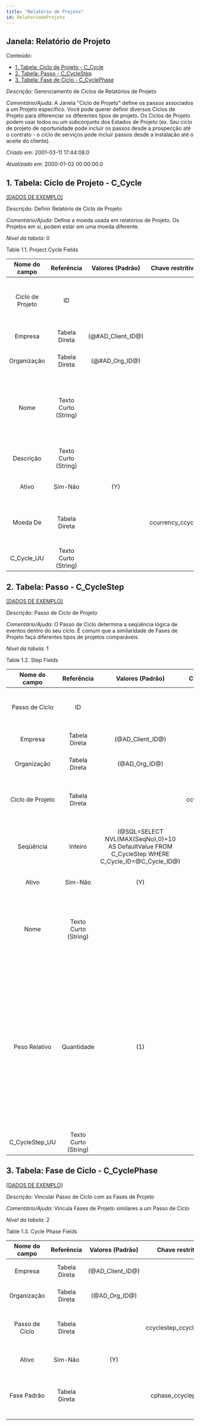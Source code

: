 ```yaml
---
title: "Relatório de Projeto"
id: RelatoriodeProjeto
---
```

<div id="d201568e1" class="section chapter">

<div class="titlepage">

<div>

<div>

## Janela: Relatório de Projeto

</div>

</div>

</div>

<div class="toc">

<div class="toc-title">

Conteúdo:

</div>

  - <span class="section">[1. Tabela: Ciclo de Projeto -
    C\_Cycle](#d201568e22)</span>
  - <span class="section">[2. Tabela: Passo -
    C\_CycleStep](#d201568e182)</span>
  - <span class="section">[3. Tabela: Fase de Ciclo -
    C\_CyclePhase](#d201568e358)</span>

</div>

<span class="emphasis">*Descrição:* </span> Gerenciamento de Ciclos de
Relatórios de Projeto

<span class="emphasis">*Comentário/Ajuda:* </span>A Janela "Ciclo de
Projeto" define os passos associados a um Projeto específico. Você pode
querer definir diversos Ciclos de Projeto para diferenciar os diferentes
tipos de projeto. Os Ciclos de Projeto podem usar todos ou um
subconjunto dos Estados de Projeto (ex. Seu ciclo de projeto de
oportunidade pode incluir os passos desde a prospecção até o contrato -
o ciclo de serviços pode incluir passos desde a instalação até o aceite
do cliente).

<span class="emphasis"> *Criado em:* </span>2001-03-11 17:44:08.0

<span class="emphasis">*Atualizado em:* </span>2000-01-02 00:00:00.0

<div id="d201568e22" class="section section">

<div class="titlepage">

<div>

<div>

## 1. Tabela: Ciclo de Projeto - C\_Cycle

</div>

</div>

</div>

[\[DADOS DE EXEMPLO\]](data/C_Cycle_data)

<span class="emphasis">*Descrição:*</span> Definir Relatório de Ciclo de
Projeto

<span class="emphasis">*Comentário/Ajuda:* </span> Define a moeda usada
em relatórios de Projeto. Os Projetos em si, podem estar em uma moeda
diferente.

<span class="emphasis">*Nível da tabela:* </span>0

</div>

<div id="d201568e39" class="table">

<div class="table-title">

Table 1.1. Project Cycle
Fields

</div>

<div class="table-contents">

|  Nome do campo   |      Referência      |   Valores (Padrão)   | Chave restritiva  |                Regra de validação                |                  Descrição                  |                                                               Comentário/Ajuda                                                               |
| :--------------: | :------------------: | :------------------: | :---------------: | :----------------------------------------------: | :-----------------------------------------: | :------------------------------------------------------------------------------------------------------------------------------------------: |
| Ciclo de Projeto |          ID          |                      |                   |                                                  | Identifier for this Project Reporting Cycle |                         Identifies a Project Cycle which can be made up of one or more cycle steps and cycle phases.                         |
|     Empresa      |    Tabela Direta     | (@\#AD\_Client\_ID@) |                   |        AD\_Client.AD\_Client\_ID \< \> 0         |     (semelhante ao primeiro relatório)      |                                                             (ver o mesmo acima)                                                              |
|   Organização    |    Tabela Direta     |  (@\#AD\_Org\_ID@)   |                   | (AD\_Org.IsSummary='N' OR AD\_Org.AD\_Org\_ID=0) |     (semelhante ao primeiro relatório)      |                                                             (ver o mesmo acima)                                                              |
|       Nome       | Texto Curto (String) |                      |                   |                                                  |    Alphanumeric identifier of the entity    | The name of an entity (record) is used as an default search option in addition to the search key. The name is up to 60 characters in length. |
|    Descrição     | Texto Curto (String) |                      |                   |                                                  |  Optional short description of the record   |                                                 A description is limited to 255 characters.                                                  |
|      Ativo       |       Sim-Não        |         (Y)          |                   |                                                  |     (semelhante ao primeiro relatório)      |                                                             (ver o mesmo acima)                                                              |
|     Moeda De     |    Tabela Direta     |                      | ccurrency\_ccycle |                                                  |        The Currency for this record         |                                Indicates the Currency to be used when processing or reporting on this record                                 |
|   C\_Cycle\_UU   | Texto Curto (String) |                      |                   |                                                  |                                             |                                                                                                                                              |

</div>

</div>

  

<div id="d201568e182" class="section section">

<div class="titlepage">

<div>

<div>

## 2. Tabela: Passo - C\_CycleStep

</div>

</div>

</div>

[\[DADOS DE EXEMPLO\]](data/C_CycleStep_data)

<span class="emphasis">*Descrição:*</span> Passo de Ciclo de Projeto

<span class="emphasis">*Comentário/Ajuda:* </span> O Passo de Ciclo
determina a seqüência lógica de eventos dentro do seu ciclo. É comum que
a similaridade de Fases de Projeto faça diferentes tipos de projetos
comparáveis.

<span class="emphasis">*Nível da tabela:* </span>1

</div>

<div id="d201568e199" class="table">

<div class="table-title">

Table 1.2. Step
Fields

</div>

<div class="table-contents">

|  Nome do campo   |      Referência      |                                            Valores (Padrão)                                            |  Chave restritiva  |                Regra de validação                |                       Descrição                       |                                                                                                                                                                          Comentário/Ajuda                                                                                                                                                                           |
| :--------------: | :------------------: | :----------------------------------------------------------------------------------------------------: | :----------------: | :----------------------------------------------: | :---------------------------------------------------: | :-----------------------------------------------------------------------------------------------------------------------------------------------------------------------------------------------------------------------------------------------------------------------------------------------------------------------------------------------------------------: |
|  Passo de Ciclo  |          ID          |                                                                                                        |                    |                                                  |                The step for this Cycle                |                                                                                                                                        Identifies one or more steps within a Project Cycle. A cycle Step has multiple Phases                                                                                                                                        |
|     Empresa      |    Tabela Direta     |                                           (@AD\_Client\_ID@)                                           |                    |        AD\_Client.AD\_Client\_ID \< \> 0         |          (semelhante ao primeiro relatório)           |                                                                                                                                                                         (ver o mesmo acima)                                                                                                                                                                         |
|   Organização    |    Tabela Direta     |                                            (@AD\_Org\_ID@)                                             |                    | (AD\_Org.IsSummary='N' OR AD\_Org.AD\_Org\_ID=0) |          (semelhante ao primeiro relatório)           |                                                                                                                                                                         (ver o mesmo acima)                                                                                                                                                                         |
| Ciclo de Projeto |    Tabela Direta     |                                                                                                        | ccycle\_ccyclestep |                                                  |      Identifier for this Project Reporting Cycle      |                                                                                                                                    Identifies a Project Cycle which can be made up of one or more cycle steps and cycle phases.                                                                                                                                     |
|    Seqüência     |       Inteiro        | (@SQL=SELECT NVL(MAX(SeqNo),0)+10 AS DefaultValue FROM C\_CycleStep WHERE C\_Cycle\_ID=@C\_Cycle\_ID@) |                    |                                                  | Method of ordering records; lowest number comes first |                                                                                                                                                             The Sequence indicates the order of records                                                                                                                                                             |
|      Ativo       |       Sim-Não        |                                                  (Y)                                                   |                    |                                                  |          (semelhante ao primeiro relatório)           |                                                                                                                                                                         (ver o mesmo acima)                                                                                                                                                                         |
|       Nome       | Texto Curto (String) |                                                                                                        |                    |                                                  |         Alphanumeric identifier of the entity         |                                                                                                            The name of an entity (record) is used as an default search option in addition to the search key. The name is up to 60 characters in length.                                                                                                             |
|  Peso Relativo   |      Quantidade      |                                                  (1)                                                   |                    |                                                  |      Relative weight of this step (0 = ignored)       | The relative weight allows you to adjust the project cycle report based on probabilities. For example, if you have a 1:10 chance in closing a contract when it is in the prospect stage and a 1:2 chance when it is in the contract stage, you may put a weight of 0.1 and 0.5 on those steps. This allows sales funnels or measures of completion of your project. |
| C\_CycleStep\_UU | Texto Curto (String) |                                                                                                        |                    |                                                  |                                                       |                                                                                                                                                                                                                                                                                                                                                                     |

</div>

</div>

  

<div id="d201568e358" class="section section">

<div class="titlepage">

<div>

<div>

## 3. Tabela: Fase de Ciclo - C\_CyclePhase

</div>

</div>

</div>

[\[DADOS DE EXEMPLO\]](data/C_CyclePhase_data)

<span class="emphasis">*Descrição:*</span> Vincular Passo de Ciclo com
as Fases de Projeto

<span class="emphasis">*Comentário/Ajuda:* </span> Vincula Fases de
Projeto similares a um Passo de Ciclo

<span class="emphasis">*Nível da tabela:* </span>2

</div>

<div id="d201568e375" class="table">

<div class="table-title">

Table 1.3. Cycle Phase
Fields

</div>

<div class="table-contents">

| Nome do campo  |  Referência   |  Valores (Padrão)  |    Chave restritiva     |                Regra de validação                |             Descrição              |                                   Comentário/Ajuda                                    |
| :------------: | :-----------: | :----------------: | :---------------------: | :----------------------------------------------: | :--------------------------------: | :-----------------------------------------------------------------------------------: |
|    Empresa     | Tabela Direta | (@AD\_Client\_ID@) |                         |        AD\_Client.AD\_Client\_ID \< \> 0         | (semelhante ao primeiro relatório) |                                  (ver o mesmo acima)                                  |
|  Organização   | Tabela Direta |  (@AD\_Org\_ID@)   |                         | (AD\_Org.IsSummary='N' OR AD\_Org.AD\_Org\_ID=0) | (semelhante ao primeiro relatório) |                                  (ver o mesmo acima)                                  |
| Passo de Ciclo | Tabela Direta |                    | ccyclestep\_ccyclephase |                                                  |      The step for this Cycle       | Identifies one or more steps within a Project Cycle. A cycle Step has multiple Phases |
|     Ativo      |    Sim-Não    |        (Y)         |                         |                                                  | (semelhante ao primeiro relatório) |                                  (ver o mesmo acima)                                  |
|  Fase Padrão   | Tabela Direta |                    |   cphase\_ccyclephase   |                                                  | Standard Phase of the Project Type |     Phase of the project with standard performance information with standard work     |

</div>

</div>

  

</div>
